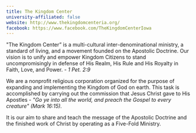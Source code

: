 ```yaml
---
title: The Kingdom Center
university-affiliated: false
website: http://www.thekingdomcenteria.org/
facebook: https://www.facebook.com/TheKingdomCenterIowa
---
```


"The Kingdom Center” is a multi-cultural inter-denominational ministry, a standard of living, and a movement founded on the Apostolic Doctrine. Our vision is to unify and empower Kingdom Citizens to stand uncompromisingly in defense of His Realm, His Rule and His Royalty in Faith, Love, and Power. - *1 Pet. 2:9*

We are a nonprofit religious corporation organized for the purpose of expanding and implementing the Kingdom of God on earth. This task is accomplished by carrying out the commission that Jesus Christ gave to His Apostles - *"Go ye into all the world, and preach the Gospel to every creature" (Mark 16:15).*

It is our aim to share and teach the message of the Apostolic Doctrine and the finished work of Christ by operating as a Five-Fold Ministry.
